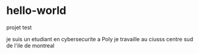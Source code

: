 # hello-world
projet test

je suis un etudiant en cybersecurite a Poly
je travaille au ciusss centre sud de l'ile de montreal
